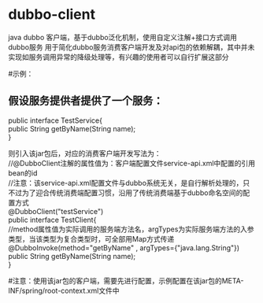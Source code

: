 # dubbo-client
java dubbo 客户端，基于dubbo泛化机制，使用自定义注解+接口方式调用dubbo服务
用于简化dubbo服务消费客户端开发及对api包的依赖解耦，其中并未实现如服务调用异常的降级处理等，有兴趣的使用者可以自行扩展这部分

#示例：

## 假设服务提供者提供了一个服务：</br>

public interface TestService{ </br>
    public String getByName(String name); </br>
} </br>

  则引入该jar包后，对应的消费客户端开发写法为：</br>
//@DubboClient注解的属性值为：客户端配置文件service-api.xml中配置的引用bean的id </br>
//注意：该service-api.xml配置文件与dubbo系统无关，是自行解析处理的，只不过为了迎合传统消费端配置习惯，沿用了传统消费端基于dubbo命名空间的配置方式 </br>
@DubboClient("testService")</br>
public interface TestClient{</br>
	//method属性值为实际调用的服务端方法名，argTypes为实际服务端方法的入参类型，当该类型为复合类型时，可全部用Map方式传递</br>
	@DubboInvoke(method="getByName" , argTypes={"java.lang.String"})</br>
	public String getByName(String name);</br>
}</br>

#注意：使用该jar包的客户端，需要先进行配置，示例配置在该jar包的META-INF/spring/root-context.xml文件中
